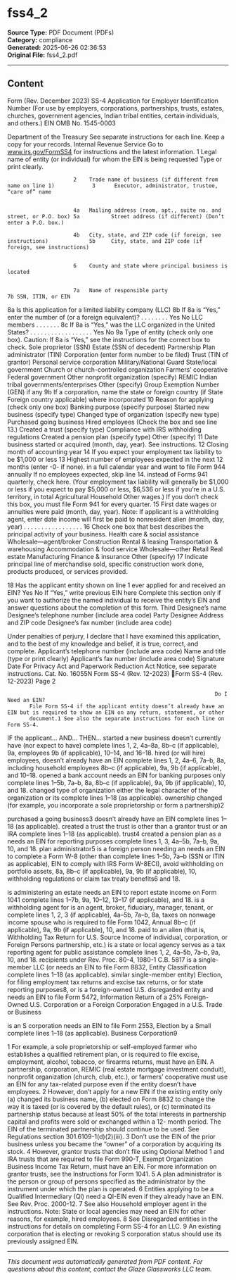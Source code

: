 ﻿# fss4_2

**Source Type:** PDF Document (PDFs)  
**Category:** compliance  
**Generated:** 2025-06-26 02:36:53  
**Original File:** fss4_2.pdf

---

## Content

Form
(Rev. December 2023)
                         SS-4                 Application for Employer Identification Number
                             (For use by employers, corporations, partnerships, trusts, estates, churches,
                              government agencies, Indian tribal entities, certain individuals, and others.)
                                                                                                                                                          EIN
                                                                                                                                                                        OMB No. 1545-0003



Department of the Treasury        See separate instructions for each line. Keep a copy for your records.
Internal Revenue Service         Go to www.irs.gov/FormSS4 for instructions and the latest information.
       1      Legal name of entity (or individual) for whom the EIN is being requested
Type or print clearly.




                         2    Trade name of business (if different from name on line 1)            3      Executor, administrator, trustee, “care of” name


                         4a   Mailing address (room, apt., suite no. and street, or P.O. box) 5a          Street address (if different) (Don’t enter a P.O. box.)

                         4b   City, state, and ZIP code (if foreign, see instructions)             5b     City, state, and ZIP code (if foreign, see instructions)


                         6    County and state where principal business is located


                         7a   Name of responsible party                                                         7b SSN, ITIN, or EIN


8a                       Is this application for a limited liability company (LLC)                               8b If 8a is “Yes,” enter the number of
                         (or a foreign equivalent)? . . . . . . . .                 Yes              No             LLC members . . . . . . .
8c                       If 8a is “Yes,” was the LLC organized in the United States? . .           . . .         .    .   .   .    .     .   .   .   .    .     .   .    .       Yes               No
9a                       Type of entity (check only one box). Caution: If 8a is “Yes,” see the instructions for the correct box to check.
                              Sole proprietor (SSN)                                                                   Estate (SSN of decedent)
                              Partnership                                                                             Plan administrator (TIN)
                              Corporation (enter form number to be filed)                                             Trust (TIN of grantor)
                              Personal service corporation                                                            Military/National Guard                 State/local government
                              Church or church-controlled organization                                                Farmers’ cooperative                    Federal government
                              Other nonprofit organization (specify)                                                  REMIC                                   Indian tribal governments/enterprises
                               Other (specify)                                                                 Group Exemption Number (GEN) if any
9b                       If a corporation, name the state or foreign country (if           State                                 Foreign country
                         applicable) where incorporated
10                       Reason for applying (check only one box)                              Banking purpose (specify purpose)
                            Started new business (specify type)                                Changed type of organization (specify new type)
                                                                                               Purchased going business
                             Hired employees (Check the box and see line 13.)             Created a trust (specify type)
                             Compliance with IRS withholding regulations                  Created a pension plan (specify type)
                             Other (specify)
11                       Date business started or acquired (month, day, year). See instructions.       12 Closing month of accounting year
                                                                                                                 14
                                                                                                          If you expect your employment tax liability to be $1,000 or less
13                       Highest number of employees expected in the next 12 months (enter -0- if none).  in a full calendar year and want to file Form 944 annually
                         If no employees expected, skip line 14.                                          instead of Forms 941 quarterly, check here. (Your employment
                                                                                                          tax liability will generally be $1,000 or less if you expect to pay
                                                                                                          $5,000 or less, $6,536 or less if you’re in a U.S. territory, in total
                                Agricultural            Household                Other
                                                                                                          wages.) If you don’t check this box, you must file Form 941 for
                                                                                                          every quarter.
15                       First date wages or annuities were paid (month, day, year). Note: If applicant is a withholding agent, enter date income will first be paid to
                         nonresident alien (month, day, year) . . . . . . . . . . . . . . . . .
16                       Check one box that best describes the principal activity of your business.    Health care & social assistance    Wholesale—agent/broker
                              Construction        Rental & leasing     Transportation & warehousing    Accommodation & food service       Wholesale—other      Retail
                              Real estate         Manufacturing        Finance & insurance             Other (specify)
17                       Indicate principal line of merchandise sold, specific construction work done, products produced, or services provided.


18   Has the applicant entity shown on line 1 ever applied for and received an EIN?                      Yes           No
     If “Yes,” write previous EIN here
               Complete this section only if you want to authorize the named individual to receive the entity’s EIN and answer questions about the completion of this form.
Third          Designee’s name                                                                                               Designee’s telephone number (include area code)
Party
Designee                          Address and ZIP code                                                                                                Designee’s fax number (include area code)


Under penalties of perjury, I declare that I have examined this application, and to the best of my knowledge and belief, it is true, correct, and complete. Applicant’s telephone number (include area code)
Name and title (type or print clearly)
                                                                                                                                                      Applicant’s fax number (include area code)
Signature                                                                                                      Date
For Privacy Act and Paperwork Reduction Act Notice, see separate instructions.                                                         Cat. No. 16055N                       Form SS-4 (Rev. 12-2023)
Form SS-4 (Rev. 12-2023)                                                                                                                                                  Page 2


                                                                      Do I Need an EIN?
           File Form SS-4 if the applicant entity doesn’t already have an EIN but is required to show an EIN on any return, statement, or other
           document.1 See also the separate instructions for each line on Form SS-4.
IF the applicant...                       AND...                                                              THEN...
started a new business                    doesn’t currently have (nor expect to have)                         complete lines 1, 2, 4a–8a, 8b–c (if applicable), 9a,
                                          employees                                                           9b (if applicable), 10–14, and 16–18.
hired (or will hire) employees,           doesn’t already have an EIN                                         complete lines 1, 2, 4a–6, 7a–b, 8a,
including household employees                                                                                 8b–c (if applicable), 9a, 9b (if applicable), and 10–18.
opened a bank account                     needs an EIN for banking purposes only                              complete lines 1–5b, 7a–b, 8a, 8b–c
                                                                                                              (if applicable), 9a, 9b (if applicable), 10, and 18.
changed type of organization              either the legal character of the organization or its               complete lines 1–18 (as applicable).
                                          ownership changed (for example, you incorporate a
                                          sole proprietorship or form a partnership)2

purchased a going business3               doesn’t already have an EIN                                         complete lines 1–18 (as applicable).
created a trust                           the trust is other than a grantor trust or an IRA                   complete lines 1–18 (as applicable).
                                          trust4
created a pension plan as a               needs an EIN for reporting purposes                                 complete lines 1, 3, 4a–5b, 7a–b, 9a, 10, and 18.
plan administrator5
is a foreign person needing an            needs an EIN to complete a Form W-8 (other than                     complete lines 1–5b, 7a–b (SSN or ITIN as applicable),
EIN to comply with IRS                    Form W-8ECI), avoid withholding on portfolio assets,                8a, 8b–c (if applicable), 9a, 9b (if applicable), 10,
withholding regulations                   or claim tax treaty benefits6                                       and 18.

is administering an estate                needs an EIN to report estate income on Form 1041                   complete lines 1–7b, 9a, 10–12, 13–17 (if applicable),
                                                                                                              and 18.
is a withholding agent for                is an agent, broker, fiduciary, manager, tenant, or                 complete lines 1, 2, 3 (if applicable), 4a–5b, 7a–b, 8a,
taxes on nonwage income                   spouse who is required to file Form 1042, Annual                    8b–c (if applicable), 9a, 9b (if applicable), 10, and 18.
paid to an alien (that is,                Withholding Tax Return for U.S. Source Income of
individual, corporation, or               Foreign Persons
partnership, etc.)
is a state or local agency                serves as a tax reporting agent for public assistance               complete lines 1, 2, 4a–5b, 7a–b, 9a, 10, and 18.
                                          recipients under Rev. Proc. 80-4, 1980-1 C.B. 5817
is a single-member LLC (or                needs an EIN to file Form 8832, Entity Classification               complete lines 1–18 (as applicable).
similar single-member entity)             Election, for filing employment tax returns and excise
                                          tax returns, or for state reporting purposes8, or is a
                                          foreign-owned U.S. disregarded entity and needs an
                                          EIN to file Form 5472, Information Return of a 25%
                                          Foreign-Owned U.S. Corporation or a Foreign
                                          Corporation Engaged in a U.S. Trade or Business

is an S corporation                       needs an EIN to file Form 2553, Election by a Small                 complete lines 1–18 (as applicable).
                                          Business Corporation9


1   For example, a sole proprietorship or self-employed farmer who establishes a qualified retirement plan, or is required to file excise, employment, alcohol, tobacco, or
    firearms returns, must have an EIN. A partnership, corporation, REMIC (real estate mortgage investment conduit), nonprofit organization (church, club, etc.), or farmers’
    cooperative must use an EIN for any tax-related purpose even if the entity doesn’t have employees.
2   However, don’t apply for a new EIN if the existing entity only (a) changed its business name, (b) elected on Form 8832 to change the way it is taxed (or is covered by the
    default rules), or (c) terminated its partnership status because at least 50% of the total interests in partnership capital and profits were sold or exchanged within a 12-
    month period. The EIN of the terminated partnership should continue to be used. See Regulations section 301.6109-1(d)(2)(iii).
3   Don’t use the EIN of the prior business unless you became the “owner” of a corporation by acquiring its stock.
4   However, grantor trusts that don’t file using Optional Method 1 and IRA trusts that are required to file Form 990-T, Exempt Organization Business Income Tax Return,
    must have an EIN. For more information on grantor trusts, see the Instructions for Form 1041.
5   A plan administrator is the person or group of persons specified as the administrator by the instrument under which the plan is operated.
6   Entities applying to be a Qualified Intermediary (QI) need a QI-EIN even if they already have an EIN. See Rev. Proc. 2000-12.
7   See also Household employer agent in the instructions. Note: State or local agencies may need an EIN for other reasons, for example, hired employees.
8   See Disregarded entities in the instructions for details on completing Form SS-4 for an LLC.
9   An existing corporation that is electing or revoking S corporation status should use its previously assigned EIN.

---

*This document was automatically generated from PDF content. For questions about this content, contact the Glaze Glassworks LLC team.*
